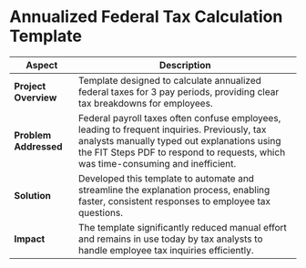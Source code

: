 # Annualized Federal Tax Calculation Template

| Aspect                | Description                                                                                                                                                                                                                  |
|-----------------------|------------------------------------------------------------------------------------------------------------------------------------------------------------------------------------------------------------------------------|
| **Project Overview**   | Template designed to calculate annualized federal taxes for 3 pay periods, providing clear tax breakdowns for employees.                                                                                                     |
| **Problem Addressed**  | Federal payroll taxes often confuse employees, leading to frequent inquiries. Previously, tax analysts manually typed out explanations using the FIT Steps PDF to respond to requests, which was time-consuming and inefficient. |
| **Solution**           | Developed this template to automate and streamline the explanation process, enabling faster, consistent responses to employee tax questions.                                                                                 |
| **Impact**             | The template significantly reduced manual effort and remains in use today by tax analysts to handle employee tax inquiries efficiently.                                                                                      |
